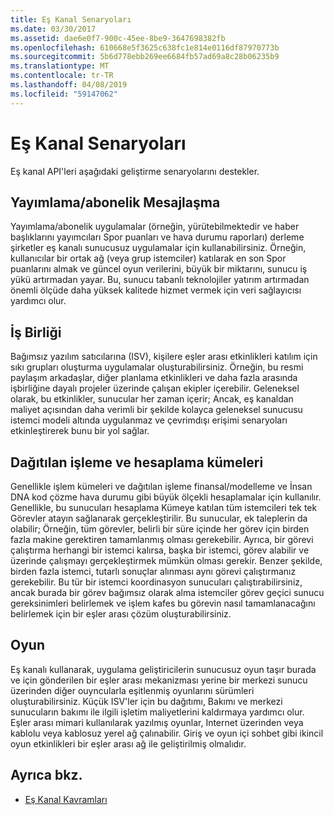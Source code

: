 ```yaml
---
title: Eş Kanal Senaryoları
ms.date: 03/30/2017
ms.assetid: dae6e0f7-900c-45ee-8be9-3647698382fb
ms.openlocfilehash: 610668e5f3625c638fc1e814e0116df87970773b
ms.sourcegitcommit: 5b6d778ebb269ee6684fb57ad69a8c28b06235b9
ms.translationtype: MT
ms.contentlocale: tr-TR
ms.lasthandoff: 04/08/2019
ms.locfileid: "59147062"
---
```

# <a name="peer-channel-scenarios"></a>Eş Kanal Senaryoları
Eş kanal API'leri aşağıdaki geliştirme senaryolarını destekler.  
  
## <a name="publicationsubscription-messaging"></a>Yayımlama/abonelik Mesajlaşma  
 Yayımlama/abonelik uygulamalar (örneğin, yürütebilmektedir ve haber başlıklarını yayımcıları Spor puanları ve hava durumu raporları) derleme şirketler eş kanalı sunucusuz uygulamalar için kullanabilirsiniz. Örneğin, kullanıcılar bir ortak ağ (veya grup istemciler) katılarak en son Spor puanlarını almak ve güncel oyun verilerini, büyük bir miktarını, sunucu iş yükü artırmadan yayar. Bu, sunucu tabanlı teknolojiler yatırım artırmadan önemli ölçüde daha yüksek kalitede hizmet vermek için veri sağlayıcısı yardımcı olur.  
  
## <a name="collaboration"></a>İş Birliği  
 Bağımsız yazılım satıcılarına (ISV), kişilere eşler arası etkinlikleri katılım için sıkı grupları oluşturma uygulamalar oluşturabilirsiniz. Örneğin, bu resmi paylaşım arkadaşlar, diğer planlama etkinlikleri ve daha fazla arasında işbirliğine dayalı projeler üzerinde çalışan ekipler içerebilir. Geleneksel olarak, bu etkinlikler, sunucular her zaman içerir; Ancak, eş kanaldan maliyet açısından daha verimli bir şekilde kolayca geleneksel sunucusu istemci modeli altında uygulanmaz ve çevrimdışı erişimi senaryoları etkinleştirerek bunu bir yol sağlar.  
  
## <a name="distributed-processing-and-compute-clusters"></a>Dağıtılan işleme ve hesaplama kümeleri  
 Genellikle işlem kümeleri ve dağıtılan işleme finansal/modelleme ve İnsan DNA kod çözme hava durumu gibi büyük ölçekli hesaplamalar için kullanılır. Genellikle, bu sunucuları hesaplama Kümeye katılan tüm istemcileri tek tek Görevler atayın sağlanarak gerçekleştirilir. Bu sunucular, ek taleplerin da olabilir; Örneğin, tüm görevler, belirli bir süre içinde her görev için birden fazla makine gerektiren tamamlanmış olması gerekebilir. Ayrıca, bir görevi çalıştırma herhangi bir istemci kalırsa, başka bir istemci, görev alabilir ve üzerinde çalışmayı gerçekleştirmek mümkün olması gerekir. Benzer şekilde, birden fazla istemci, tutarlı sonuçlar alınması aynı görevi çalıştırmanız gerekebilir. Bu tür bir istemci koordinasyon sunucuları çalıştırabilirsiniz, ancak burada bir görev bağımsız olarak alma istemciler görev geçici sunucu gereksinimleri belirlemek ve işlem kafes bu görevin nasıl tamamlanacağını belirlemek için bir eşler arası çözüm oluşturabilirsiniz.  
  
## <a name="gaming"></a>Oyun  
 Eş kanalı kullanarak, uygulama geliştiricilerin sunucusuz oyun taşır burada ve için gönderilen bir eşler arası mekanizması yerine bir merkezi sunucu üzerinden diğer ouyncularla eşitlenmiş oyunlarını sürümleri oluşturabilirsiniz. Küçük ISV'ler için bu dağıtımı, Bakımı ve merkezi sunucuların bakımı ile ilgili işletim maliyetlerini kaldırmaya yardımcı olur. Eşler arası mimari kullanılarak yazılmış oyunlar, Internet üzerinden veya kablolu veya kablosuz yerel ağ çalınabilir. Giriş ve oyun içi sohbet gibi ikincil oyun etkinlikleri bir eşler arası ağ ile geliştirilmiş olmalıdır.  
  
## <a name="see-also"></a>Ayrıca bkz.

- [Eş Kanal Kavramları](../../../../docs/framework/wcf/feature-details/peer-channel-concepts.md)
